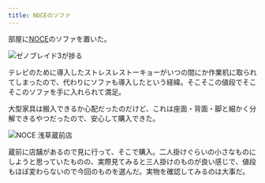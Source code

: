 ```yaml
---
title: NOCEのソファ
---
```

部屋に[NOCE](https://www.noce.co.jp/)のソファを置いた。

![](https://lh6.googleusercontent.com/0NcJAzTYT_TtT7ceNsfmbA_qOGCRiw_ZHxkLUJIJOsmLNoSSiWp7zTSb95l-1okExDxf6uxXx6mUFICdS-KCDhSYW5ehy6y8wEDKBrQZucDyEPqqWPQx2fhmkcUZy0cCI2MyIaGfBhrOgIgsxmvI944 "ゼノブレイド3が捗る")

テレビのために導入したストレスレストーキョーがいつの間にか作業机に取られてしまったので、代わりにソファも導入したという経緯。そこそこの値段でそこそこのソファを手に入れられて満足。

大型家具は搬入できるか心配だったのだけど、これは座面・背面・脚と細かく分解できるやつだったので、安心して購入できた。

![](https://lh6.googleusercontent.com/eHji9hcOpI6cji9RLh9qT-I0KcBUO7OThHC0kuE6eHto3F45cM3MIVe661Ss689Fvljo7m2FaIGefS8QNspCtSLfHzHT40iP_j_f6HtfO7dtoc8iGNu1zEbBogX3Xy1kCiXcF_op0f6vHX-PW0Emh5c "NOCE 浅草蔵前店")

蔵前に店舗があるので見に行って、そこで購入。二人掛けぐらいの小さなものにしようと思っていたものの、実際見てみると三人掛けのものが良い感じで、値段もほぼ変わらないので今回のものを選んだ。実物を確認してみるのは大事だ。
